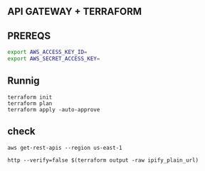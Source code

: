 ## API GATEWAY + TERRAFORM


## PREREQS

```bash 
export AWS_ACCESS_KEY_ID=
export AWS_SECRET_ACCESS_KEY=
```


## Runnig

```shell
terraform init
terraform plan
terraform apply -auto-approve
```

## check
```shell
aws get-rest-apis --region us-east-1

http --verify=false $(terraform output -raw ipify_plain_url)  
```
